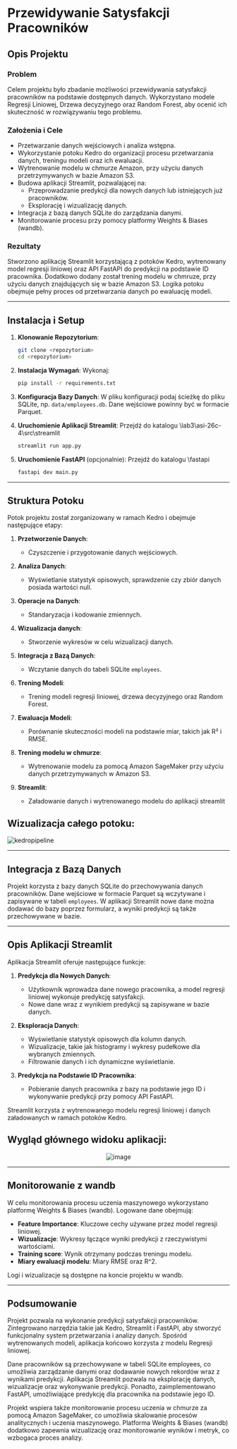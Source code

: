 # Przewidywanie Satysfakcji Pracowników

## Opis Projektu

### Problem
Celem projektu było zbadanie możliwości przewidywania satysfakcji pracowników na podstawie dostępnych danych. Wykorzystano modele Regresji Liniowej, Drzewa decyzyjnego oraz Random Forest, aby ocenić ich skuteczność w rozwiązywaniu tego problemu.

### Założenia i Cele
- Przetwarzanie danych wejściowych i analiza wstępna.
- Wykorzystanie potoku Kedro do organizacji procesu przetwarzania danych, treningu modeli oraz ich ewaluacji.
- Wytrenowanie modelu w chmurze Amazon, przy użyciu danych przetrzymywanych w bazie Amazon S3.
- Budowa aplikacji Streamlit, pozwalającej na:
  - Przeprowadzanie predykcji dla nowych danych lub istniejących już pracowników.
  - Eksplorację i wizualizację danych.
- Integracja z bazą danych SQLite do zarządzania danymi.
- Monitorowanie procesu przy pomocy platformy Weights & Biases (wandb).

### Rezultaty
Stworzono aplikację Streamlit korzystającą z potoków Kedro, wytrenowany model regresji liniowej oraz API FastAPI do predykcji na podstawie ID pracownika. Dodatkowo dodany został trening modelu w chmruze, przy użyciu danych znajdujących się w bazie Amazon S3. Logika potoku obejmuje pełny proces od przetwarzania danych po ewaluację modeli.

---

## Instalacja i Setup

1. **Klonowanie Repozytorium**:
   ```bash
   git clone <repozytorium>
   cd <repozytorium>
   ```

2. **Instalacja Wymagań**:
   Wykonaj:
   ```bash
   pip install -r requirements.txt
   ```

3. **Konfiguracja Bazy Danych**:
   W pliku konfiguracji podaj ścieżkę do pliku SQLite, np. `data/employees.db`. Dane wejściowe powinny być w formacie Parquet.

4. **Uruchomienie Aplikacji Streamlit**:
   Przejdź do katalogu \lab3\asi-26c-4\src\streamlit
   ```bash
   streamlit run app.py
   ```

5. **Uruchomienie FastAPI** (opcjonalnie):
   Przejdź do katalogu \fastapi
   ```bash
   fastapi dev main.py
   ```

---

## Struktura Potoku
Potok projektu został zorganizowany w ramach Kedro i obejmuje następujące etapy:

1. **Przetworzenie Danych**:
   - Czyszczenie i przygotowanie danych wejściowych.

2. **Analiza Danych**:
   - Wyświetlanie statystyk opisowych, sprawdzenie czy zbiór danych posiada wartości null.

3. **Operacje na Danych**:
   - Standaryzacja i kodowanie zmiennych.

4. **Wizualizacja danych**:
   - Stworzenie wykresów w celu wizualizacji danych.

5. **Integracja z Bazą Danych**:
   - Wczytanie danych do tabeli SQLite `employees`.

6. **Trening Modeli**:
   - Trening modeli regresji liniowej, drzewa decyzyjnego oraz Random Forest.

7. **Ewaluacja Modeli**:
   - Porównanie skuteczności modeli na podstawie miar, takich jak R² i RMSE.

8. **Trening modelu w chmurze**:
   - Wytrenowanie modelu za pomocą Amazon SageMaker przy użyciu danych przetrzymywanych w Amazon S3.

9. **Streamlit**:
   - Załadowanie danych i wytrenowanego modelu do aplikacji streamlit

## Wizualizacja całego potoku:
![kedropipeline](https://github.com/user-attachments/assets/d699a6e7-68b5-4149-ad44-6e694d8397bb)


---

## Integracja z Bazą Danych

Projekt korzysta z bazy danych SQLite do przechowywania danych pracowników. Dane wejściowe w formacie Parquet są wczytywane i zapisywane w tabeli `employees`. W aplikacji Streamlit nowe dane można dodawać do bazy poprzez formularz, a wyniki predykcji są także przechowywane w bazie.

---

## Opis Aplikacji Streamlit
Aplikacja Streamlit oferuje następujące funkcje:

1. **Predykcja dla Nowych Danych**:
   - Użytkownik wprowadza dane nowego pracownika, a model regresji liniowej wykonuje predykcję satysfakcji.
   - Nowe dane wraz z wynikiem predykcji są zapisywane w bazie danych.

2. **Eksploracja Danych**:
   - Wyświetlanie statystyk opisowych dla kolumn danych.
   - Wizualizacje, takie jak histogramy i wykresy pudełkowe dla wybranych zmiennych.
   - Filtrowanie danych i ich dynamiczne wyświetlanie.

3. **Predykcja na Podstawie ID Pracownika**:
   - Pobieranie danych pracownika z bazy na podstawie jego ID i wykonywanie predykcji przy pomocy API FastAPI.

Streamlit korzysta z wytrenowanego modelu regresji liniowej i danych załadowanych w ramach potoków Kedro.

## Wygląd głównego widoku aplikacji: 

<div align="center">
  <img src="https://github.com/user-attachments/assets/27bdc7f7-1ed2-4f53-9441-b4620e78274a" alt="image" />
</div>

---

## Monitorowanie z wandb
W celu monitorowania procesu uczenia maszynowego wykorzystano platformę Weights & Biases (wandb). Logowane dane obejmują:

- **Feature Importance**: Kluczowe cechy używane przez model regresji liniowej.
- **Wizualizacje**: Wykresy łączące wyniki predykcji z rzeczywistymi wartościami.
- **Training score**: Wynik otrzymany podczas treningu modelu.
- **Miary ewaluacji modelu**: Miary RMSE oraz R^2.

Logi i wizualizacje są dostępne na koncie projektu w wandb.

---

## Podsumowanie
Projekt pozwala na wykonanie predykcji satysfakcji pracowników. Zintegrowano narzędzia takie jak Kedro, Streamlit i FastAPI, aby stworzyć funkcjonalny system przetwarzania i analizy danych. Spośród wytrenowanych modeli, aplikacja końcowo korzysta z modelu Regresji liniowej.

Dane pracowników są przechowywane w tabeli SQLite employees, co umożliwia zarządzanie danymi oraz dodawanie nowych rekordów wraz z wynikami predykcji. Aplikacja Streamlit pozwala na eksplorację danych, wizualizacje oraz wykonywanie predykcji. Ponadto, zaimplementowano FastAPI, umożliwiające predykcję dla pracownika na podstawie jego ID.

Projekt wspiera także monitorowanie procesu uczenia w chmurze za pomocą Amazon SageMaker, co umożliwia skalowanie procesów analitycznych i uczenia maszynowego. Platforma Weights & Biases (wandb) dodatkowo zapewnia wizualizację oraz monitorowanie wyników i metryk, co wzbogaca proces analizy.

